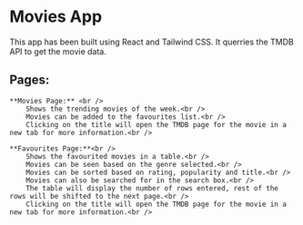 # Movies App
This app has been built using React and Tailwind CSS. It querries the TMDB API to get the movie data.<br />
## Pages:
    **Movies Page:** <br />
        Shows the trending movies of the week.<br />
        Movies can be added to the favourites list.<br />
        Clicking on the title will open the TMDB page for the movie in a new tab for more information.<br />
    
    **Favourites Page:**<br />
        Shows the favourited movies in a table.<br />
        Movies can be seen based on the genre selected.<br />
        Movies can be sorted based on rating, popularity and title.<br />
        Movies can also be searched for in the search box.<br />
        The table will display the number of rows entered, rest of the rows will be shifted to the next page.<br />
        Clicking on the title will open the TMDB page for the movie in a new tab for more information.<br />



    
